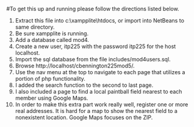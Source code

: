 #To get this up and running please follow the directions listed below.

1. Extract this file into c:\xampplite\htdocs, or import into NetBeans to
    same directory.
2. Be sure xampplite is running.
3. Add a database called mod4.
4. Create a new user, itp225 with the password itp225 for the host localhost.
5. Import the sql database from the file includes/mod4users.sql.
6. Browse http://localhost/cbennington225mod5/.
7. Use the nav menu at the top to navigate to each page that utilizes a portion of php functionality.
8. I added the search function to the second to last page.
9. I also included a page to find a local paintball field nearest to each member using Google Maps.
10. In order to make this extra part work really well, register one or more real addresses. It is hard for a map to show the nearest field to a nonexistent location. Google Maps focuses on the ZIP.
